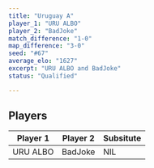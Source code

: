 ```yaml
---
title: "Uruguay A"
player_1: "URU ALBO"
player_2: "BadJoke"
match_difference: "1-0"
map_difference: "3-0"
seed: "#67"
average_elo: "1627"
excerpt: "URU ALBO and BadJoke"
status: "Qualified"

---
```

## Players

| Player 1 | Player 2 | Subsitute |
| -- | -- | -- |
| URU ALBO | BadJoke | NIL |

